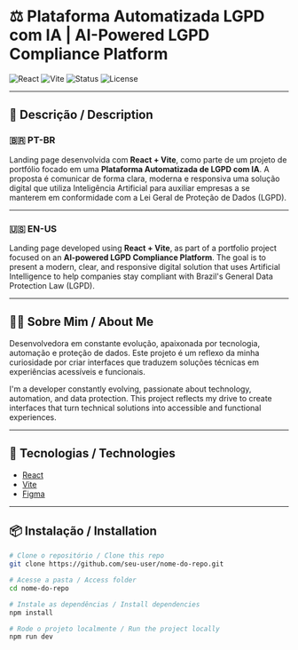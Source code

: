 # ⚖️ Plataforma Automatizada LGPD com IA | AI-Powered LGPD Compliance Platform

![React](https://img.shields.io/badge/React-20232A?style=for-the-badge&logo=react&logoColor=61DAFB)
![Vite](https://img.shields.io/badge/Vite-646CFF?style=for-the-badge&logo=vite&logoColor=white)
![Status](https://img.shields.io/badge/status-em%20desenvolvimento-yellow?style=for-the-badge)
![License](https://img.shields.io/badge/license-MIT-green?style=for-the-badge)

---

## 🧠 Descrição / Description

### 🇧🇷 PT-BR

Landing page desenvolvida com **React + Vite**, como parte de um projeto de portfólio focado em uma **Plataforma Automatizada de LGPD com IA**. A proposta é comunicar de forma clara, moderna e responsiva uma solução digital que utiliza Inteligência Artificial para auxiliar empresas a se manterem em conformidade com a Lei Geral de Proteção de Dados (LGPD).

---

### 🇺🇸 EN-US

Landing page developed using **React + Vite**, as part of a portfolio project focused on an **AI-powered LGPD Compliance Platform**. The goal is to present a modern, clear, and responsive digital solution that uses Artificial Intelligence to help companies stay compliant with Brazil's General Data Protection Law (LGPD).

---

## 👩‍💻 Sobre Mim / About Me

Desenvolvedora em constante evolução, apaixonada por tecnologia, automação e proteção de dados. Este projeto é um reflexo da minha curiosidade por criar interfaces que traduzem soluções técnicas em experiências acessíveis e funcionais.

I'm a developer constantly evolving, passionate about technology, automation, and data protection. This project reflects my drive to create interfaces that turn technical solutions into accessible and functional experiences.

---

## 🚀 Tecnologias / Technologies

- [React](https://react.dev/)
- [Vite](https://vitejs.dev/)
- [Figma](https://figma.com/) 

---

## 📦 Instalação / Installation

```bash
# Clone o repositório / Clone this repo
git clone https://github.com/seu-user/nome-do-repo.git

# Acesse a pasta / Access folder
cd nome-do-repo

# Instale as dependências / Install dependencies
npm install

# Rode o projeto localmente / Run the project locally
npm run dev
